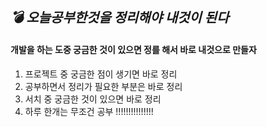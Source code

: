 ## ***💣 오늘공부한것을 정리해야 내것이 된다***

#### 개발을 하는 도중 궁금한 것이 있으면 정를 해서 바로 내것으로 만들자
1. 프로젝트 중 궁금한 점이 생기면 바로 정리
2. 공부하면서 정리가 필요한 부분은 바로 정리
3. 서치 중 궁금한 것이 있으면 바로 정리
4. 하루 한개는 무조건 공부 !!!!!!!!!!!!!!!
